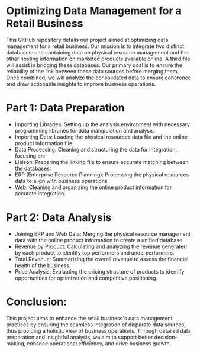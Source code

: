 # Optimizing Data Management for a Retail Business

This GitHub repository details our project aimed at optimizing data management for a retail business. Our mission is to integrate two distinct databases: one containing data on physical resource management and the other hosting information on marketed products available online. A third file will assist in bridging these databases. Our primary goal is to ensure the reliability of the link between these data sources before merging them. Once combined, we will analyze the consolidated data to ensure coherence and draw actionable insights to improve business operations.

# Part 1: Data Preparation

- Importing Libraries: Setting up the analysis environment with necessary programming libraries for data manipulation and analysis.
- Importing Data: Loading the physical resources data file and the online product information file.
- Data Processing: Cleaning and structuring the data for integration, focusing on:
- Liaison: Preparing the linking file to ensure accurate matching between the databases.
- ERP (Enterprise Resource Planning): Processing the physical resources data to align with business operations.
- Web: Cleaning and organizing the online product information for accurate integration.

# Part 2: Data Analysis

- Joining ERP and Web Data: Merging the physical resource management data with the online product information to create a unified database.
- Revenue by Product: Calculating and analyzing the revenue generated by each product to identify top performers and underperformers.
- Total Revenue: Summarizing the overall revenue to assess the financial health of the business.
- Price Analysis: Evaluating the pricing structure of products to identify opportunities for optimization and competitive positioning.

# Conclusion:

This project aims to enhance the retail business's data management practices by ensuring the seamless integration of disparate data sources, thus providing a holistic view of business operations. Through detailed data preparation and insightful analysis, we aim to support better decision-making, enhance operational efficiency, and drive business growth.

